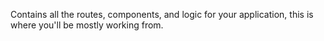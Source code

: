Contains all the routes, components, and logic for your application, this is where you'll be mostly working from.